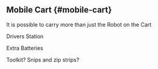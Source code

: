 ## Mobile Cart {#mobile-cart}

It is possible to carry more than just the Robot on the Cart

Drivers Station

Extra Batteries

Toolkit? Snips and zip strips?